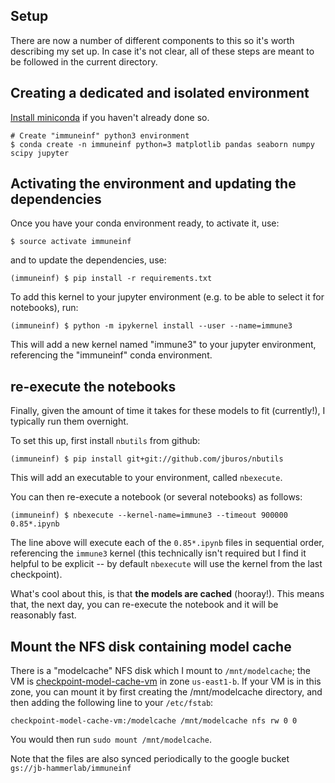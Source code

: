 ## Setup

There are now a number of different components to this so it's worth describing my set up. In case it's not clear, all of these steps are meant to be followed in the current directory.

## Creating a dedicated and isolated environment
[Install miniconda](http://conda.pydata.org/miniconda.html) if you haven't already done so.

```shell
# Create "immuneinf" python3 environment
$ conda create -n immuneinf python=3 matplotlib pandas seaborn numpy scipy jupyter
```

## Activating the environment and updating the dependencies
Once you have your conda environment ready,
to activate it, use:

```shell
$ source activate immuneinf
```

and to update the dependencies, use:
```shell
(immuneinf) $ pip install -r requirements.txt
```

To add this kernel to your jupyter environment (e.g. to be able to select it for notebooks), run:

```shell
(immuneinf) $ python -m ipykernel install --user --name=immune3
```

This will add a new kernel named "immune3" to your jupyter environment, referencing the "immuneinf" conda environment.

## re-execute the notebooks

Finally, given the amount of time it takes for these models to fit (currently!), I typically run them overnight.

To set this up, first install `nbutils` from github:

```shell
(immuneinf) $ pip install git+git://github.com/jburos/nbutils
```

This will add an executable to your environment, called `nbexecute`.

You can then re-execute a notebook (or several notebooks) as follows:

```shell
(immuneinf) $ nbexecute --kernel-name=immune3 --timeout 900000 0.85*.ipynb
```

The line above will execute each of the `0.85*.ipynb` files in sequential order, referencing the `immune3` kernel (this technically isn't required but I find it helpful to be explicit -- by default `nbexecute` will use the kernel from the last checkpoint).

What's cool about this, is that **the models are cached** (hooray!). This means that, the next day, you can re-execute the notebook and it will be reasonably fast.

## Mount the NFS disk containing model cache 

There is a "modelcache" NFS disk which I mount to `/mnt/modelcache`; the VM is [checkpoint-model-cache-vm](https://console.cloud.google.com/compute/instancesDetail/zones/us-east1-b/instances/checkpoint-model-cache-vm?project=pici-1286) in zone `us-east1-b`. If your VM is in this zone, you can mount it by first creating the /mnt/modelcache directory, and then adding the following line to your `/etc/fstab`:

```
checkpoint-model-cache-vm:/modelcache /mnt/modelcache nfs rw 0 0
```

You would then run `sudo mount /mnt/modelcache`.

Note that the files are also synced periodically to the google bucket `gs://jb-hammerlab/immuneinf`


